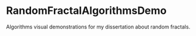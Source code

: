# RandomFractalAlgorithmsDemo
Algorithms visual demonstrations for my dissertation about random fractals.
